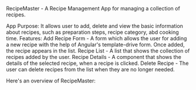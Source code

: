 RecipeMaster - A Recipe Management App for managing a collection of recipes.

App Purpose: 
         It allows user to add, delete and view the basic information about recipes, such as preparation steps, recipe category, abd cooking time.
Features:
        Add Recipe Form - A form which allows the user for adding a new recipe with the help of Angular's template-drive form. Once added, the recipe appears in the list.
        Recipe List - A list that shows the collection of recipes added by the user.
        Recipe Details - A component that shows the details of the selected recipe, when a recipe is clicked.
        Delete Recipe - The user can delete recipes from the list when they are no longer needed.

Here's an overview of RecipeMaster:

    